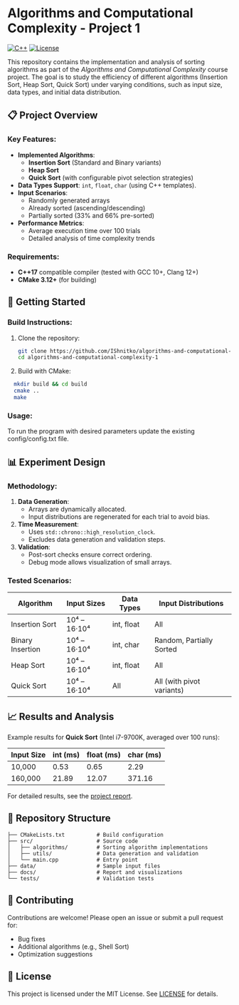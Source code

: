 # Algorithms and Computational Complexity - Project 1

[![C++](https://img.shields.io/badge/C++-17-blue.svg)](https://en.cppreference.com/w/)
[![License](https://img.shields.io/badge/License-MIT-green.svg)](https://opensource.org/licenses/MIT)

This repository contains the implementation and analysis of sorting algorithms as part of the *Algorithms and Computational Complexity* course project. The goal is to study the efficiency of different algorithms (Insertion Sort, Heap Sort, Quick Sort) under varying conditions, such as input size, data types, and initial data distribution.

## 📋 Project Overview

### Key Features:
- **Implemented Algorithms**:
  - **Insertion Sort** (Standard and Binary variants)
  - **Heap Sort**
  - **Quick Sort** (with configurable pivot selection strategies)
- **Data Types Support**: `int`, `float`, `char` (using C++ templates).
- **Input Scenarios**:
  - Randomly generated arrays
  - Already sorted (ascending/descending)
  - Partially sorted (33% and 66% pre-sorted)
- **Performance Metrics**:
  - Average execution time over 100 trials
  - Detailed analysis of time complexity trends

### Requirements:
- **C++17** compatible compiler (tested with GCC 10+, Clang 12+)
- **CMake 3.12+** (for building)

## 🚀 Getting Started

### Build Instructions:
1. Clone the repository:
   ```bash
   git clone https://github.com/IShnitko/algorithms-and-computational-complexity-1.git
   cd algorithms-and-computational-complexity-1
   ```
2. Build with CMake:
```bash
  mkdir build && cd build
  cmake ..
  make
```

### Usage:
To run the program with desired parameters update the existing config/config.txt file.

## 📊 Experiment Design

### Methodology:
1. **Data Generation**:
   - Arrays are dynamically allocated.
   - Input distributions are regenerated for each trial to avoid bias.
2. **Time Measurement**:
   - Uses `std::chrono::high_resolution_clock`.
   - Excludes data generation and validation steps.
3. **Validation**:
   - Post-sort checks ensure correct ordering.
   - Debug mode allows visualization of small arrays.

### Tested Scenarios:
| Algorithm           | Input Sizes         | Data Types | Input Distributions       |
|---------------------|---------------------|------------|---------------------------|
| Insertion Sort      | 10⁴ – 16·10⁴        | int, float | All                       |
| Binary Insertion    | 10⁴ – 16·10⁴        | int, char  | Random, Partially Sorted  |
| Heap Sort           | 10⁴ – 16·10⁴        | int, float | All                       |
| Quick Sort          | 10⁴ – 16·10⁴        | All        | All (with pivot variants) |

## 📈 Results and Analysis

Example results for **Quick Sort** (Intel i7-9700K, averaged over 100 runs):

| Input Size | int (ms) | float (ms) | char (ms) |
|------------|----------|------------|-----------|
| 10,000     | 0.53     | 0.65       | 2.29      |
| 160,000    | 21.89    | 12.07      | 371.16    |

For detailed results, see the [project report](AiZO-P1-IShnitko.pdf).

## 📂 Repository Structure
```
├── CMakeLists.txt          # Build configuration
├── src/                    # Source code
│   ├── algorithms/         # Sorting algorithm implementations
│   ├── utils/              # Data generation and validation
│   └── main.cpp            # Entry point
├── data/                   # Sample input files
├── docs/                   # Report and visualizations
└── tests/                  # Validation tests
```

## 🤝 Contributing
Contributions are welcome! Please open an issue or submit a pull request for:
- Bug fixes
- Additional algorithms (e.g., Shell Sort)
- Optimization suggestions

## 📜 License
This project is licensed under the MIT License. See [LICENSE](LICENSE) for details.


